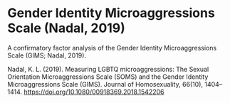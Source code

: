 # Gender Identity Microaggressions Scale (Nadal, 2019)
A confirmatory factor analysis of the Gender Identity Microaggressions Scale (GIMS; Nadal, 2019).

Nadal, K. L. (2019). Measuring LGBTQ microaggressions: The Sexual Orientation Microaggressions Scale (SOMS) and the Gender Identity Microaggressions Scale (GIMS). Journal of Homosexuality, 66(10), 1404–1414. https://doi.org/10.1080/00918369.2018.1542206
